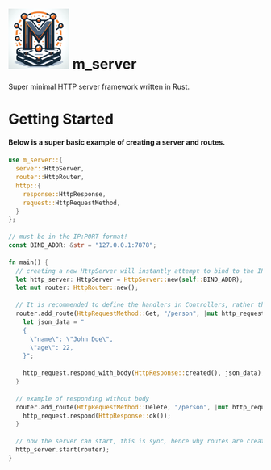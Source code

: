 # <img src="/assets/logo.png" alt="Logo" width="120" /> m_server
Super minimal HTTP server framework written in Rust.
# Getting Started
#### Below is a super basic example of creating a server and routes.
```rust
use m_server::{
  server::HttpServer,
  router::HttpRouter,
  http::{
    response::HttpResponse,
    request::HttpRequestMethod,
  }
};

// must be in the IP:PORT format!
const BIND_ADDR: &str = "127.0.0.1:7878";

fn main() {
  // creating a new HttpServer will instantly attempt to bind to the IP:PORT
  let http_server: HttpServer = HttpServer::new(self::BIND_ADDR);
  let mut router: HttpRouter::new();

  // It is recommended to define the handlers in Controllers, rather than inline.
  router.add_route(HttpRequestMethod::Get, "/person", |mut http_request| {
    let json_data = "
    {
      \"name\": \"John Doe\",
      \"age\": 22,
    }";

    http_request.respond_with_body(HttpResponse::created(), json_data);
  }

  // example of responding without body
  router.add_route(HttpRequestMethod::Delete, "/person", |mut http_request| {
    http_request.respond(HttpResponse::ok());
  }

  // now the server can start, this is sync, hence why routes are created before start
  http_server.start(router);
}
```
